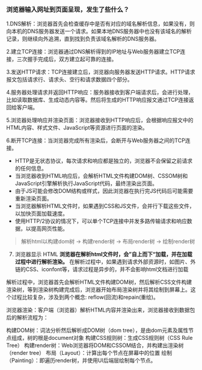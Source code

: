 ### 浏览器输入网址到页面呈现，发生了些什么？
1.DNS解析：浏览器首先会检查缓存中是否有对应的域名解析信息，如果没有，则向本机的DNS服务器发送一个请求。如果本地DNS服务器中也没有该域名的解析记录，则继续向外追溯，直到找到负责该域名解析的DNS服务器。

2.建立TCP连接：浏览器通过DNS解析得到的IP地址与Web服务器建立TCP连接，三次握手完成后，双方建立起可靠的连接。

3.发送HTTP请求：TCP连接建立后，浏览器向服务器发送HTTP请求。HTTP请求报文包括请求行、请求头、空行和请求数据四个部分。

4.服务器处理请求并返回HTTP响应：服务器接收到客户端请求后，会进行处理，比如读取数据库、生成动态内容等。然后将生成的HTTP响应报文通过TCP连接返回给客户端。

5.浏览器处理响应并渲染页面：浏览器接收到HTTP响应后，会根据响应报文中的HTML内容、样式文件、JavaScript等资源进行页面的渲染。

6.断开TCP连接：当浏览器完成所有渲染后，会断开与Web服务器之间的TCP连接。

- HTTP是无状态协议，每次请求和响应都是独立的，浏览器不会保留之前请求的任何信息。
- 当浏览器收到HTML响应后，会解析HTML文件构建DOM树、CSSOM树和JavaScript引擎解析执行JavaScript代码，最终渲染出页面。
- 由于JS可能会修改DOM结构或样式，因此浏览器在执行完JS代码后可能需要重新渲染页面。
- 当浏览器解析HTML文件时，如果遇到CSS和JS文件，会并行下载这些文件，以加快页面加载速度。
- 使用HTTP/2协议的情况下，可以单个TCP连接中并发多路传输请求和响应数据，以提高网页性能。

> 解析html以构建dom树 -> 构建render树 -> 布局render树 -> 绘制render树

7. 浏览器显示 HTML
**浏览器在解析html文件时，会”自上而下“加载，并在加载过程中进行解析渲染。** 在解析过程中，如果遇到请求外部资源时，如图片、外链的CSS、iconfont等，请求过程是异步的，并不会影响html文档进行加载

解析过程中，浏览器首先会解析HTML文件构建DOM树，然后解析CSS文件构建渲染树，等到渲染树构建完成后，浏览器开始布局渲染树并将其绘制到屏幕上。这个过程比较复杂，涉及到两个概念: reflow(回流)和repain(重绘)。

浏览器渲染：客户端（浏览器）解析HTML内容并渲染出来，浏览器接收到数据包后的解析流程为：

构建DOM树：词法分析然后解析成DOM树（dom tree），是由dom元素及属性节点组成，树的根是document对象
构建CSS规则树：生成CSS规则树（CSS Rule Tree）
构建render树：Web浏览器将DOM和CSSOM结合，并构建出渲染树（render tree）
布局（Layout）：计算出每个节点在屏幕中的位置
绘制（Painting）：即遍历render树，并使用UI后端层绘制每个节点。